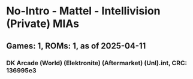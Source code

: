 # No-Intro - Mattel - Intellivision (Private) MIAs
## Games: 1, ROMs: 1, as of 2025-04-11

### DK Arcade (World) (Elektronite) (Aftermarket) (Unl).int, CRC: 136995e3
